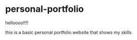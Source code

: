 # personal-portfolio
helloooo!!!!

this is a basic personal portfolio website that shows my skills 
